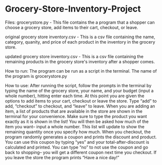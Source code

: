 # Grocery-Store-Inventory-Project

Files:
grocerystore.py - This file contains the a program that a shopper can choose a grocery store, add items to their cart, checkout, or leave. 

original grocery store inventory.csv - This is a csv file containing the name, category, quanity, and price of each product in the inventory in the grocery store.

updated grocery store inventory.csv - This is a csv file containing the remaining products in the grocery store's inventory after a shopper comes. 

How to run: The program can be run as a script in the terminal. The name of the program is grocerystore.py

How to use: After running the script, follow the prompts in the terminal by typing the name of the grocery store, your name, and your budget (input a whole number), hitting enter each time. At this point you are given the options to add items to your cart, checkout or leave the store. Type “add” to add, “checkout” to checkout, and “leave” to leave. When you are adding an item, a list of products that are available in the store are shown in the terminal for your convenience. Make sure to type the product you want exactly as it is shown in the list! You will then be asked how much of the item you want– input a whole number. This list will update to show the remaining quantity once you specify how much. When you checkout, the program randomly generates a coupon and prints the discount and product. You can use this coupon by typing “yes” and your total-after-discount is calculated and printed. You can type “no” to not use the coupon and go back to shopping– you will get a different coupon next time you checkout. If you leave the store the program prints “Have a nice day!”
